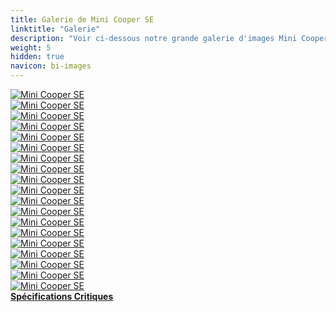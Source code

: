 ```yaml
---
title: Galerie de Mini Cooper SE
linktitle: "Galerie"
description: "Voir ci-dessous notre grande galerie d'images Mini Cooper SE. Cliquez sur les images pour des versions haute résolution."
weight: 5
hidden: true
navicon: bi-images
---
```

<!-- markdownlint-disable MD033 -->
<div class="row" id ="my-gallery">
	<div class="pswp-grid-item col-6 col-md-4">
		<a href="https://media.evkx.net/multimedia/models/mini/cooper/cooper_se/exterior_1.jpg"
data-pswp-src="https://media.evkx.net/multimedia/models/mini/cooper/cooper_se/exterior_1.jpg"
data-pswp-width="3000"
data-pswp-height="2000" 
target="_blank">
			<img src="https://media.evkx.net/multimedia/models/mini/cooper/cooper_se/exterior_1_xst.jpg" alt="Mini Cooper SE" class="img-fluid " />
		</a>
	</div>
	<div class="pswp-grid-item col-6 col-md-4">
		<a href="https://media.evkx.net/multimedia/models/mini/cooper/cooper_se/exterior_2.jpg"
data-pswp-src="https://media.evkx.net/multimedia/models/mini/cooper/cooper_se/exterior_2.jpg"
data-pswp-width="3000"
data-pswp-height="2000" 
target="_blank">
			<img src="https://media.evkx.net/multimedia/models/mini/cooper/cooper_se/exterior_2_xst.jpg" alt="Mini Cooper SE" class="img-fluid " />
		</a>
	</div>
	<div class="pswp-grid-item col-6 col-md-4">
		<a href="https://media.evkx.net/multimedia/models/mini/cooper/cooper_se/exterior_3.jpg"
data-pswp-src="https://media.evkx.net/multimedia/models/mini/cooper/cooper_se/exterior_3.jpg"
data-pswp-width="3000"
data-pswp-height="1999" 
target="_blank">
			<img src="https://media.evkx.net/multimedia/models/mini/cooper/cooper_se/exterior_3_xst.jpg" alt="Mini Cooper SE" class="img-fluid " />
		</a>
	</div>
	<div class="pswp-grid-item col-6 col-md-4">
		<a href="https://media.evkx.net/multimedia/models/mini/cooper/cooper_se/exterior_4.jpg"
data-pswp-src="https://media.evkx.net/multimedia/models/mini/cooper/cooper_se/exterior_4.jpg"
data-pswp-width="3000"
data-pswp-height="2000" 
target="_blank">
			<img src="https://media.evkx.net/multimedia/models/mini/cooper/cooper_se/exterior_4_xst.jpg" alt="Mini Cooper SE" class="img-fluid " />
		</a>
	</div>
	<div class="pswp-grid-item col-6 col-md-4">
		<a href="https://media.evkx.net/multimedia/models/mini/cooper/cooper_se/exterior_5.jpg"
data-pswp-src="https://media.evkx.net/multimedia/models/mini/cooper/cooper_se/exterior_5.jpg"
data-pswp-width="3000"
data-pswp-height="2000" 
target="_blank">
			<img src="https://media.evkx.net/multimedia/models/mini/cooper/cooper_se/exterior_5_xst.jpg" alt="Mini Cooper SE" class="img-fluid " />
		</a>
	</div>
	<div class="pswp-grid-item col-6 col-md-4">
		<a href="https://media.evkx.net/multimedia/models/mini/cooper/cooper_se/exterior_6.jpg"
data-pswp-src="https://media.evkx.net/multimedia/models/mini/cooper/cooper_se/exterior_6.jpg"
data-pswp-width="3000"
data-pswp-height="2000" 
target="_blank">
			<img src="https://media.evkx.net/multimedia/models/mini/cooper/cooper_se/exterior_6_xst.jpg" alt="Mini Cooper SE" class="img-fluid " />
		</a>
	</div>
	<div class="pswp-grid-item col-6 col-md-4">
		<a href="https://media.evkx.net/multimedia/models/mini/cooper/cooper_se/exterior_7.jpg"
data-pswp-src="https://media.evkx.net/multimedia/models/mini/cooper/cooper_se/exterior_7.jpg"
data-pswp-width="3000"
data-pswp-height="2246" 
target="_blank">
			<img src="https://media.evkx.net/multimedia/models/mini/cooper/cooper_se/exterior_7_xst.jpg" alt="Mini Cooper SE" class="img-fluid " />
		</a>
	</div>
	<div class="pswp-grid-item col-6 col-md-4">
		<a href="https://media.evkx.net/multimedia/models/mini/cooper/cooper_se/f.jpg"
data-pswp-src="https://media.evkx.net/multimedia/models/mini/cooper/cooper_se/f.jpg"
data-pswp-width="3000"
data-pswp-height="2000" 
target="_blank">
			<img src="https://media.evkx.net/multimedia/models/mini/cooper/cooper_se/f_xst.jpg" alt="Mini Cooper SE" class="img-fluid " />
		</a>
	</div>
	<div class="pswp-grid-item col-6 col-md-4">
		<a href="https://media.evkx.net/multimedia/models/mini/cooper/cooper_se/frontseats_1.jpg"
data-pswp-src="https://media.evkx.net/multimedia/models/mini/cooper/cooper_se/frontseats_1.jpg"
data-pswp-width="3000"
data-pswp-height="2000" 
target="_blank">
			<img src="https://media.evkx.net/multimedia/models/mini/cooper/cooper_se/frontseats_1_xst.jpg" alt="Mini Cooper SE" class="img-fluid " />
		</a>
	</div>
	<div class="pswp-grid-item col-6 col-md-4">
		<a href="https://media.evkx.net/multimedia/models/mini/cooper/cooper_se/frontseats_2.jpg"
data-pswp-src="https://media.evkx.net/multimedia/models/mini/cooper/cooper_se/frontseats_2.jpg"
data-pswp-width="3000"
data-pswp-height="2000" 
target="_blank">
			<img src="https://media.evkx.net/multimedia/models/mini/cooper/cooper_se/frontseats_2_xst.jpg" alt="Mini Cooper SE" class="img-fluid " />
		</a>
	</div>
	<div class="pswp-grid-item col-6 col-md-4">
		<a href="https://media.evkx.net/multimedia/models/mini/cooper/cooper_se/headlights_1.jpg"
data-pswp-src="https://media.evkx.net/multimedia/models/mini/cooper/cooper_se/headlights_1.jpg"
data-pswp-width="3000"
data-pswp-height="2000" 
target="_blank">
			<img src="https://media.evkx.net/multimedia/models/mini/cooper/cooper_se/headlights_1_xst.jpg" alt="Mini Cooper SE" class="img-fluid " />
		</a>
	</div>
	<div class="pswp-grid-item col-6 col-md-4">
		<a href="https://media.evkx.net/multimedia/models/mini/cooper/cooper_se/interior_1.jpg"
data-pswp-src="https://media.evkx.net/multimedia/models/mini/cooper/cooper_se/interior_1.jpg"
data-pswp-width="3000"
data-pswp-height="2000" 
target="_blank">
			<img src="https://media.evkx.net/multimedia/models/mini/cooper/cooper_se/interior_1_xst.jpg" alt="Mini Cooper SE" class="img-fluid " />
		</a>
	</div>
	<div class="pswp-grid-item col-6 col-md-4">
		<a href="https://media.evkx.net/multimedia/models/mini/cooper/cooper_se/interior_2.jpg"
data-pswp-src="https://media.evkx.net/multimedia/models/mini/cooper/cooper_se/interior_2.jpg"
data-pswp-width="3000"
data-pswp-height="2000" 
target="_blank">
			<img src="https://media.evkx.net/multimedia/models/mini/cooper/cooper_se/interior_2_xst.jpg" alt="Mini Cooper SE" class="img-fluid " />
		</a>
	</div>
	<div class="pswp-grid-item col-6 col-md-4">
		<a href="https://media.evkx.net/multimedia/models/mini/cooper/cooper_se/interior_3.jpg"
data-pswp-src="https://media.evkx.net/multimedia/models/mini/cooper/cooper_se/interior_3.jpg"
data-pswp-width="3000"
data-pswp-height="1999" 
target="_blank">
			<img src="https://media.evkx.net/multimedia/models/mini/cooper/cooper_se/interior_3_xst.jpg" alt="Mini Cooper SE" class="img-fluid " />
		</a>
	</div>
	<div class="pswp-grid-item col-6 col-md-4">
		<a href="https://media.evkx.net/multimedia/models/mini/cooper/cooper_se/main_1.jpg"
data-pswp-src="https://media.evkx.net/multimedia/models/mini/cooper/cooper_se/main_1.jpg"
data-pswp-width="3000"
data-pswp-height="2000" 
target="_blank">
			<img src="https://media.evkx.net/multimedia/models/mini/cooper/cooper_se/main_1_xst.jpg" alt="Mini Cooper SE" class="img-fluid " />
		</a>
	</div>
	<div class="pswp-grid-item col-6 col-md-4">
		<a href="https://media.evkx.net/multimedia/models/mini/cooper/cooper_se/rearlights_1.jpg"
data-pswp-src="https://media.evkx.net/multimedia/models/mini/cooper/cooper_se/rearlights_1.jpg"
data-pswp-width="3000"
data-pswp-height="2000" 
target="_blank">
			<img src="https://media.evkx.net/multimedia/models/mini/cooper/cooper_se/rearlights_1_xst.jpg" alt="Mini Cooper SE" class="img-fluid " />
		</a>
	</div>
	<div class="pswp-grid-item col-6 col-md-4">
		<a href="https://media.evkx.net/multimedia/models/mini/cooper/cooper_se/screens_1.jpg"
data-pswp-src="https://media.evkx.net/multimedia/models/mini/cooper/cooper_se/screens_1.jpg"
data-pswp-width="3000"
data-pswp-height="2000" 
target="_blank">
			<img src="https://media.evkx.net/multimedia/models/mini/cooper/cooper_se/screens_1_xst.jpg" alt="Mini Cooper SE" class="img-fluid " />
		</a>
	</div>
	<div class="pswp-grid-item col-6 col-md-4">
		<a href="https://media.evkx.net/multimedia/models/mini/cooper/cooper_se/screens_2.jpg"
data-pswp-src="https://media.evkx.net/multimedia/models/mini/cooper/cooper_se/screens_2.jpg"
data-pswp-width="3000"
data-pswp-height="2000" 
target="_blank">
			<img src="https://media.evkx.net/multimedia/models/mini/cooper/cooper_se/screens_2_xst.jpg" alt="Mini Cooper SE" class="img-fluid " />
		</a>
	</div>
	<div class="pswp-grid-item col-6 col-md-4">
		<a href="https://media.evkx.net/multimedia/models/mini/cooper/cooper_se/wheels_1.jpg"
data-pswp-src="https://media.evkx.net/multimedia/models/mini/cooper/cooper_se/wheels_1.jpg"
data-pswp-width="3000"
data-pswp-height="2000" 
target="_blank">
			<img src="https://media.evkx.net/multimedia/models/mini/cooper/cooper_se/wheels_1_xst.jpg" alt="Mini Cooper SE" class="img-fluid " />
		</a>
	</div>
</div>
<script type="module">
  import PhotoSwipeLightbox from '/js/photoswipe-lightbox.esm.js';
    const lightbox = new PhotoSwipeLightbox({
       gallery: '#my-gallery',
        children: 'a',
        pswpModule: () => import('/js/photoswipe.esm.js')
    });
lightbox.init();
</script>
<div class="mt-3 mb-3">
<a href="../specifications/" class="text-decoration-none text-black">
<strong><i class="bi-arrow-left"></i> Spécifications </strong>
</a>
<a href="../reviews/" class="text-decoration-none text-black float-end">
<strong>Critiques <i class="bi-arrow-right"></i></strong>
</a>
</div>
